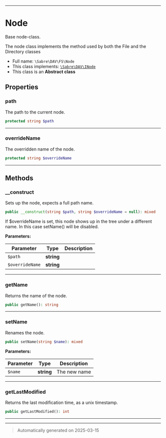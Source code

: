 ***

# Node

Base node-class.

The node class implements the method used by both the File and the Directory classes

* Full name: `\Sabre\DAV\FS\Node`
* This class implements:
[`\Sabre\DAV\INode`](../INode.md)
* This class is an **Abstract class**



## Properties


### path

The path to the current node.

```php
protected string $path
```






***

### overrideName

The overridden name of the node.

```php
protected string $overrideName
```






***

## Methods


### __construct

Sets up the node, expects a full path name.

```php
public __construct(string $path, string $overrideName = null): mixed
```

If $overrideName is set, this node shows up in the tree under a
different name. In this case setName() will be disabled.






**Parameters:**

| Parameter | Type | Description |
|-----------|------|-------------|
| `$path` | **string** |  |
| `$overrideName` | **string** |  |





***

### getName

Returns the name of the node.

```php
public getName(): string
```












***

### setName

Renames the node.

```php
public setName(string $name): mixed
```








**Parameters:**

| Parameter | Type | Description |
|-----------|------|-------------|
| `$name` | **string** | The new name |





***

### getLastModified

Returns the last modification time, as a unix timestamp.

```php
public getLastModified(): int
```












***


***
> Automatically generated on 2025-03-15
